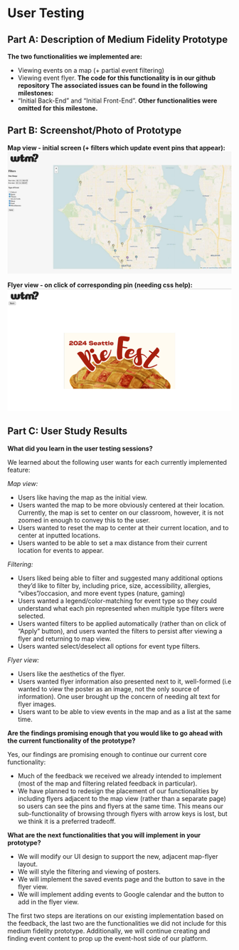 # User Testing

## Part A: Description of Medium Fidelity Prototype

**The two functionalities we implemented are:**
- Viewing events on a map (+ partial event filtering)
- Viewing event flyer.
**The code for this functionality is in our github repository The associated issues can be found in the following milestones:**
- “Initial Back-End” and “Initial Front-End”.
**Other functionalities were omitted for this milestone.**


## Part B: Screenshot/Photo of Prototype
**Map view - initial screen (+ filters which update event pins that appear):**
![Prototype map view: map centered on seattle with colored pins marking different locations. Left hand filter bar with selectors for date start and end and check boxes for event type filters. "wtm?" logo in the top left corner.](blog-imgs/prototype-map-view.jpeg)

**Flyer view - on click of corresponding pin (needing css help):**
![Prototype flyer view: (poorly styled) image of flyer in the middle of the page. "wtm?" logo in the top left corner. "back" button below logo to return to map view.](blog-imgs/prototype-flyer-view.png)

## Part C: User Study Results
**What did you learn in the user testing sessions?**

We learned about the following user wants for each currently implemented feature:

*Map view:*
- Users like having the map as the initial view.
- Users wanted the map to be more obviously centered at their location. Currently, the map is set to center on our classroom, however, it is not zoomed in enough to convey this to the user. 
- Users wanted to reset the map to center at their current location, and to center at inputted locations. 
- Users wanted to be able to set a max distance from their current location for events to appear.

*Filtering:*
- Users liked being able to filter and suggested many additional options they’d like to filter by, including price, size, accessibility, allergies, “vibes”/occasion, and more event types (nature, gaming)
- Users wanted a legend/color-matching for event type so they could understand what each pin represented when multiple type filters were selected.
- Users wanted filters to be applied automatically (rather than on click of “Apply” button), and users wanted the filters to persist after viewing a flyer and returning to map view.
- Users wanted select/deselect all options for event type filters.

*Flyer view:*
- Users like the aesthetics of the flyer. 
- Users wanted flyer information also presented next to it, well-formed (i.e wanted to view the poster as an image, not the only source of information). One user brought up the concern of needing alt text for flyer images.
- Users want to be able to view events in the map and as a list at the same time.

**Are the findings promising enough that you would like to go ahead with the current functionality of the prototype?**

Yes, our findings are promising enough to continue our current core functionality: 
- Much of the feedback we received we already intended to implement (most of the map and filtering related feedback in particular).
- We have planned to redesign the placement of our functionalities by including flyers adjacent to the map view (rather than a separate page) so users can see the pins and flyers at the same time. This means our sub-functionality of browsing through flyers with arrow keys is lost, but we think it is a preferred tradeoff.

**What are the next functionalities that you will implement in your prototype?**
- We will modify our UI design to support the new, adjacent map-flyer layout.
- We will style the filtering and viewing of posters.
- We will implement the saved events page and the button to save in the flyer view.
- We will implement adding events to Google calendar and the button to add in the flyer view.

The first two steps are iterations on our existing implementation based on the feedback, the last two are the functionalities we did not include for this medium fidelity prototype. Additionally, we will continue creating and finding event content to prop up the event-host side of our platform.
